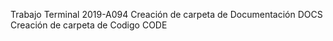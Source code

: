 Trabajo Terminal 2019-A094
Creación de carpeta de Documentación DOCS
Creación de carpeta de Codigo CODE
